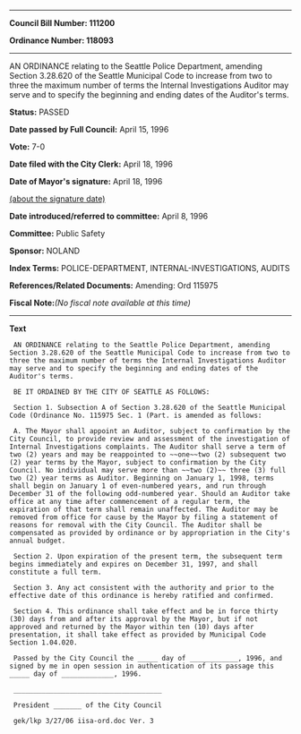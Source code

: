 

********

**Council Bill Number: 111200**
   
**Ordinance Number: 118093**
********

 AN ORDINANCE relating to the Seattle Police Department, amending Section 3.28.620 of the Seattle Municipal Code to increase from two to three the maximum number of terms the Internal Investigations Auditor may serve and to specify the beginning and ending dates of the Auditor's terms.

**Status:** PASSED
   
**Date passed by Full Council:** April 15, 1996
   
**Vote:** 7-0
   
**Date filed with the City Clerk:** April 18, 1996
   
**Date of Mayor's signature:** April 18, 1996
   
[(about the signature date)](/~public/approvaldate.htm)
   
   
   
**Date introduced/referred to committee:** April 8, 1996
   
**Committee:** Public Safety
   
**Sponsor:** NOLAND
   
   
**Index Terms:** POLICE-DEPARTMENT, INTERNAL-INVESTIGATIONS, AUDITS

**References/Related Documents:** Amending: Ord 115975

**Fiscal Note:**_(No fiscal note available at this time)_

********

**Text**
   
```
 AN ORDINANCE relating to the Seattle Police Department, amending Section 3.28.620 of the Seattle Municipal Code to increase from two to three the maximum number of terms the Internal Investigations Auditor may serve and to specify the beginning and ending dates of the Auditor's terms.

 BE IT ORDAINED BY THE CITY OF SEATTLE AS FOLLOWS:

 Section 1. Subsection A of Section 3.28.620 of the Seattle Municipal Code (Ordinance No. 115975 Sec. 1 (Part. is amended as follows:

 A. The Mayor shall appoint an Auditor, subject to confirmation by the City Council, to provide review and assessment of the investigation of Internal Investigations complaints. The Auditor shall serve a term of two (2) years and may be reappointed to ~~one~~two (2) subsequent two (2) year terms by the Mayor, subject to confirmation by the City Council. No individual may serve more than ~~two (2)~~ three (3) full two (2) year terms as Auditor. Beginning on January 1, 1998, terms shall begin on January 1 of even-numbered years, and run through December 31 of the following odd-numbered year. Should an Auditor take office at any time after commencement of a regular term, the expiration of that term shall remain unaffected. The Auditor may be removed from office for cause by the Mayor by filing a statement of reasons for removal with the City Council. The Auditor shall be compensated as provided by ordinance or by appropriation in the City's annual budget.

 Section 2. Upon expiration of the present term, the subsequent term begins immediately and expires on December 31, 1997, and shall constitute a full term.

 Section 3. Any act consistent with the authority and prior to the effective date of this ordinance is hereby ratified and confirmed.

 Section 4. This ordinance shall take effect and be in force thirty (30) days from and after its approval by the Mayor, but if not approved and returned by the Mayor within ten (10) days after presentation, it shall take effect as provided by Municipal Code Section 1.04.020.

 Passed by the City Council the _____ day of ____________, 1996, and signed by me in open session in authentication of its passage this _____ day of _____________, 1996.

 _____________________________________

 President _______ of the City Council

 gek/lkp 3/27/06 iisa-ord.doc Ver. 3

```
